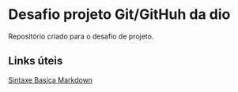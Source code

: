# Desafio projeto Git/GitHuh da dio 
Repositório criado para o desafio de projeto.

## Links úteis
[Sintaxe Basica Markdown](https://www.markdownguide.org/basic-syntax/)
